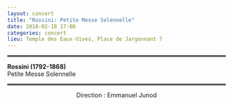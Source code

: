 ```yaml
---
layout: concert
title: "Rossini: Petite Messe Solennelle"
date: 2018-02-18 17:00
categories: concert
lieu: Temple des Eaux-Vives, Place de Jargonnant 7
---
```


<hr style="border-top: 3px double #8c8b8b"/>

**Rossini (1792-1868)**  
Petite Messe Solennelle

<hr style="border-top: 3px double #8c8b8b"/>

<p style="text-align: center">
Direction : Emmanuel Junod
</p>

